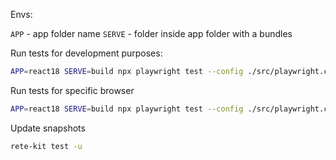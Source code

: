 
Envs:

`APP` - app folder name
`SERVE` - folder inside app folder with a bundles

Run tests for development purposes:

```bash
APP=react18 SERVE=build npx playwright test --config ./src/playwright.config.ts
```

Run tests for specific browser

```bash
APP=react18 SERVE=build npx playwright test --config ./src/playwright.config.ts --project=chromium
```

Update snapshots

```bash
rete-kit test -u
```
